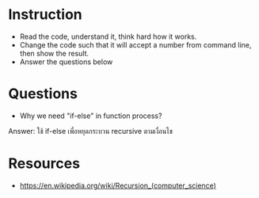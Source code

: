 ﻿# Instruction
* Read the code, understand it, think hard how it works.
* Change the code such that it will accept a number from command line, then show the result.
* Answer the questions below

# Questions
* Why we need "if-else" in function process?

Answer: ใช้ if-else เพื่อหยุดกระบวน recursive ตามเงื่อนไข


# Resources
* https://en.wikipedia.org/wiki/Recursion_(computer_science)